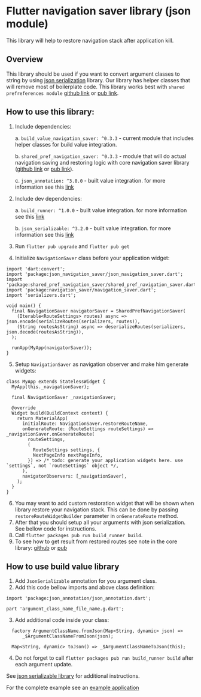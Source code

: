 # Flutter navigation saver library (json module)

This library will help to restore navigation stack after application kill.

## Overview

This library should be used if you want to convert argument classes to string by using [json serialization](https://pub.dev/packages/json_serializable) library. Our library has helper classes that will remove most of boilerplate code.
This library works best with `shared prefreferences module` [github link](../shared_pref_navigation_saver) or [pub link](https://pub.dev/packages/shared_pref_navigation_saver).


## How to use this library:

1. Include dependencies:
	
	a. `build_value_navigation_saver: ^0.3.3` 	- current module that includes helper classes for build value integration.

	b. `shared_pref_navigation_saver: ^0.3.3` 	- module that will do actual navigation saving and restoring logic with core navigation saver library ([github link](../navigation_saver) or [pub link](https://pub.dev/packages/navigation_saver)).
	
	c. `json_annotation: ^3.0.0`				- built value integration. for more information see this [link](https://pub.dev/packages/json_serializable)
2. Include dev dependencies:
	
	a. `build_runner: ^1.0.0`					- built value integration. for more information see this [link](https://pub.dev/packages/json_serializable)
	
	b. `json_serializable: ^3.2.0`			    - built value integration. for more information see this [link](https://pub.dev/packages/json_serializable)
3. Run `flutter pub upgrade` and `flutter pub get`
4. Initialize `NavigationSaver` class before your application widget:
```
import 'dart:convert';
import 'package:json_navigation_saver/json_navigation_saver.dart';
import 'package:shared_pref_navigation_saver/shared_pref_navigation_saver.dart';
import 'package:navigation_saver/navigation_saver.dart';
import 'serializers.dart';

void main() {
  final NavigationSaver navigatorSaver = SharedPrefNavigationSaver(
    (Iterable<RouteSettings> routes) async => json.encode(serializeRoutes(serializers, routes)),
    (String routesAsString) async => deserializeRoutes(serializers, json.decode(routesAsString)),
  );

  runApp(MyApp(navigatorSaver));
}

```
5. Setup `NavigationSaver` as navigation observer and make him generate widgets:
```
class MyApp extends StatelessWidget {
  MyApp(this._navigationSaver);

  final NavigationSaver _navigationSaver;

  @override
  Widget build(BuildContext context) {
    return MaterialApp(
      initialRoute: NavigationSaver.restoreRouteName,
      onGenerateRoute: (RouteSettings routeSettings) => _navigationSaver.onGenerateRoute(
        routeSettings,
        (
          RouteSettings settings, {
          NextPageInfo nextPageInfo,
        }) => /* todo: generate your application widgets here. use `settings`, not `routeSettings` object */,
      ),
      navigatorObservers: [_navigationSaver],
    );
  }
}
```
6. You may want to add custom restoration widget that will be shown when library restore your navigation stack. This can be done by passing `restoreRouteWidgetBuilder` parameter in `onGenerateRoute` method.
9. After that you should setup all your arguments with json serialization. See bellow code for instructions.
5. Call `flutter packages pub run build_runner build`.
10. To see how to get result from restored routes see note in the core library: [github](https://github.com/scalio/flutter_navigation_saver#restoredarguments) or [pub](https://pub.dev/packages/navigation_saver#restoredarguments)

## How to use build value library

1. Add `JsonSerializable` annotation for you argument class.
2. Add this code bellow imports and above class definition: 
```
import 'package:json_annotation/json_annotation.dart';
        
part 'argument_class_name_file_name.g.dart';
```
3. Add additional code inside your class:
```
  factory ArgumentClassName.fromJson(Map<String, dynamic> json) =>
      _$ArgumentClassNameFromJson(json);

  Map<String, dynamic> toJson() => _$ArgumentClassNameToJson(this);
```  
4. Do not forget to call `flutter packages pub run build_runner build` after each argument update.


See [json serializable library](https://pub.dev/packages/json_serializable) for additional instructions.


For the complete example see an [example application](example)